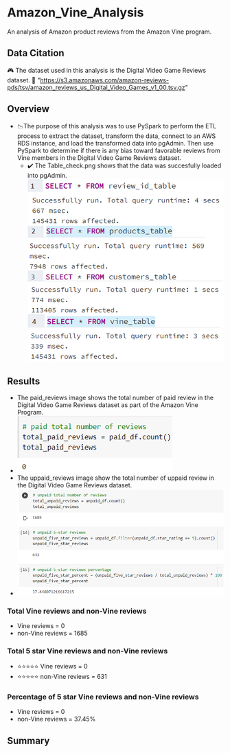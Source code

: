 # Amazon_Vine_Analysis
An analysis of Amazon product reviews from the Amazon Vine program.
## Data Citation
🎮 The dataset used in this analysis is the Digital Video Game Reviews dataset. 🔗 "https://s3.amazonaws.com/amazon-reviews-pds/tsv/amazon_reviews_us_Digital_Video_Games_v1_00.tsv.gz"
## Overview
* 📉The purpose of this analysis was to use PySpark to perform the ETL process to extract the dataset, transform the data, connect to an AWS RDS instance, and load the transformed data into pgAdmin. Then use PySpark to determine if there is any bias toward favorable reviews from Vine members in the Digital Video Game Reviews dataset.
  * ✔️ The Table_check.png shows that the data was succesfully loaded into pgAdmin. ![Table_check.png](https://github.com/RuthLD/Amazon_Vine_Analysis/blob/main/Resources/Table_check.png) 
## Results
* The paid_reviews image shows the total number of paid review in the Digital Video Game Reviews dataset as part of the Amazon Vine Program.
 * ![paid_reviews.png](https://github.com/RuthLD/Amazon_Vine_Analysis/blob/main/Resources/paid_reviews.png) 
* The uppaid_reviews image show the total number of uppaid review in the Digital Video Game Reviews dataset.
 * ![upaid_reviews.png](https://github.com/RuthLD/Amazon_Vine_Analysis/blob/main/Resources/unpaid_reviews.png)
### Total Vine reviews and non-Vine reviews
* Vine reviews = 0
* non-Vine reviews = 1685
### Total 5 star Vine reviews and non-Vine reviews
* ⭐⭐⭐⭐⭐ Vine reviews = 0
* ⭐⭐⭐⭐⭐ non-Vine reviews = 631
### Percentage of 5 star Vine reviews and non-Vine reviews
* Vine reviews = 0
* non-Vine reviews = 37.45%
## Summary
